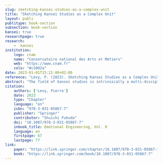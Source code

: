```yaml
---
slug: sketching-kansei-studies-as-a-complex-unit
title: "Sketching Kansei Studies as a Complex Unit"
layout: publi
publitype: book-section
subsection: book-section
kansei: true
researchpage: true
research: 
    -  kansei
institution:
    logo: cnam
    name: "Conservatoire national des Arts et Métiers"
    web: "https://www.cnam.fr"
    colo: "#c1002a"
date: 2023-01-01T15:21:00+02:00
reference: "Lévy, P. (2023). Sketching Kansei Studies as a Complex Unit. In: Fukuda, S. (eds) Emotional Engineering, Vol. 9. Springer, Cham. https://doi-org.proxybib-pp.cnam.fr/10.1007/978-3-031-05867-7_7"
abstract: "The field of kansei studies is intrinsically a multi-disciplinary field of study, centred on the notion of kansei. This quality of the field generates both a richness for the kansei disciplines, and a challenge to define its core term, kansei. Taking into consideration this richness and this challenge, I propose an original way to look at kansei studies, and to adopt a complex thinking approach to describe the dynamics of the field. Considering kansei studies as a complex unity helps to understand the impossibility of obtaining a common definition of kansei, and yet to stimulate necessary inter-disciplinary collaborations through dialogic. Kansei design is then taken as a starting point to exemplify such necessity and value of considering kansei studies as a complex unity. Proposing a kansei design framework inspired from Japanese philosophy and culture and centred on thusness and irregularity, the notion of appropriation appears to be a challenge both for kansei design and for the field of kansei studies at large. Studying appropriation through kansei studies in a dialogical way, will not only inform design on this challenging notion, but also help us to understand the benefit of considering kansei studies as a complex unity through practice."
citation:
    authors: ['Levy, Pierre']
    date: 2023
    type: "Chapter"
    language: "en"
    isbn: "978-3-031-05867-7"
    publisher: "Springer"
    contributor: "Shuichi Fukuda" 
    doi: "10.1007/978-3-031-05867-7"
    inbook_title: Emotional Engineering, Vol. 9
    language: en
    firstpage: 67
    lastpage: 77
link:
    paper: "https://link.springer.com/chapter/10.1007/978-3-031-05867-7_7"
    book: "https://link.springer.com/book/10.1007/978-3-031-05867-7"
---
```

